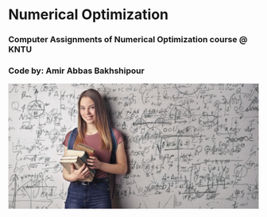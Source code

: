 # Numerical Optimization
### Computer Assignments of Numerical Optimization course @ KNTU
### Code by: Amir Abbas Bakhshipour
![Screenshot](screenshot.jpg)
